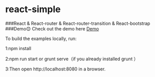 # react-simple
###React & React-router & React-router-transition & React-bootstrap
###Demo:blush:
Check out the demo here [Demo](https://snowy-dong.github.io/react-simple/index.html)


To build the examples locally, run:

1:npm install

2:npm run start  or  grunt serve（if you already installed grunt ）

3:Then open http://localhost:8080 in a browser.
